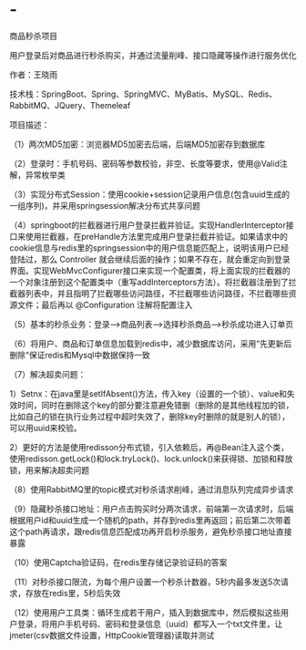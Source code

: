 # -
商品秒杀项目

用户登录后对商品进行秒杀购买，并通过流量削峰、接口隐藏等操作进行服务优化

作者：王晓雨

技术栈：SpringBoot、Spring、SpringMVC、MyBatis、MySQL、Redis、RabbitMQ、JQuery、Themeleaf

项目描述：

（1）两次MD5加密：浏览器MD5加密去后端，后端MD5加密存到数据库

（2）登录时：手机号码、密码等参数校验，非空、长度等要求，使用@Valid注解，异常枚举类

（3）实现分布式Session：使用cookie+session记录用户信息(包含uuid生成的一组序列)，并采用springsession解决分布式共享问题

（4）springboot的拦截器进行用户登录拦截并验证。实现HandlerInterceptor接口来使用拦截器，在preHandle方法里完成用户登录拦截并验证。如果请求中的cookie信息与redis里的springsession中的用户信息能匹配上，说明该用户已经登陆过，那么 Controller 就会继续后面的操作；如果不存在，就会重定向到登录界面。实现WebMvcConfigurer接口来实现一个配置类，将上面实现的拦截器的一个对象注册到这个配置类中（重写addInterceptors方法）。将拦截器注册到了拦截器列表中，并且指明了拦截哪些访问路径，不拦截哪些访问路径，不拦截哪些资源文件；最后再以 @Configuration 注解将配置注入

（5）基本的秒杀业务：登录-->商品列表-->选择秒杀商品-->秒杀成功进入订单页

（6）将用户、商品和订单信息加载到redis中，减少数据库访问，采用“先更新后删除”保证redis和Mysql中数据保持一致

（7）解决超卖问题：
  
  1）Setnx：在java里是setIfAbsent()方法，传入key（设置的一个锁）、value和失效时间，同时在删除这个key的部分要注意避免错删（删除的是其他线程加的锁，比如自己的锁在执行业务过程中超时失效了，删除key时删除的就是别人的锁），可以用uuid来校验。
 
  2）更好的方法是使用redisson分布式锁，引入依赖后，再@Bean注入这个类，使用redisson.getLock()和lock.tryLock()、lock.unlock()来获得锁、加锁和释放锁，用来解决超卖问题

（8）使用RabbitMQ里的topic模式对秒杀请求削峰，通过消息队列完成异步请求

（9）隐藏秒杀接口地址：用户点击购买时分两次请求，前端第一次请求时，后端根据用户id和uuid生成一个随机的path，并存到redis里再返回；前后第二次带着这个path再请求，跟redis信息匹配成功再开启秒杀服务，避免秒杀接口地址直接暴露

（10）使用Captcha验证码，在redis里存储记录验证码的答案

（11）对秒杀接口限流，为每个用户设置一个秒杀计数器，5秒内最多发送5次请求，存放在redis里，5秒后失效

（12）使用用户工具类：循环生成若干用户，插入到数据库中，然后模拟这些用户登录，将用户手机号码、密码和登录信息（uuid）都写入一个txt文件里，让jmeter(csv数据文件设置，HttpCookie管理器)读取并测试

